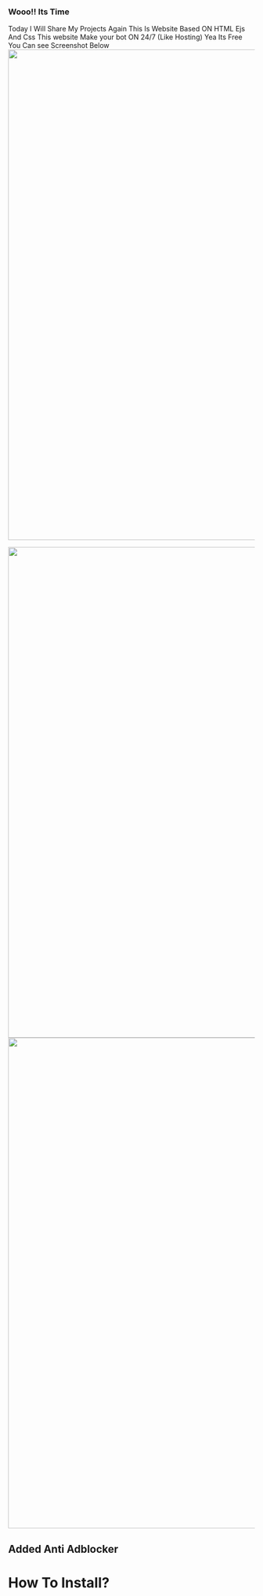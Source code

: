 ### Wooo!! Its Time
Today I Will Share My Projects Again This Is Website Based ON HTML Ejs And Css
This website Make your bot ON 24/7 (Like Hosting) Yea Its Free You Can see Screenshot Below
<img align="middle" src="https://media.discordapp.net/attachments/891494253824450591/907579081095274556/unknown.png?width=850&height=480" width="1000" />

<img align="middle" src="https://media.discordapp.net/attachments/903482959229767740/907580220192739368/unknown.png?width=828&height=237" width="1000" />

<img align="middle" src="https://media.discordapp.net/attachments/903482959229767740/907580262681051176/unknown.png?width=887&height=433" width="1000" />

## Added Anti Adblocker




# How To Install?
